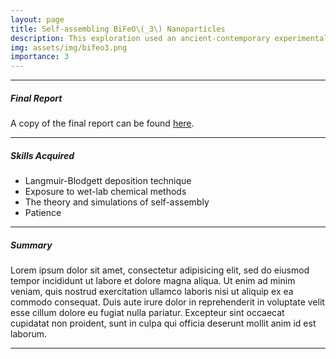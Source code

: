 ```yaml
---
layout: page
title: Self-assembling BiFeO\(_3\) Nanoparticles
description: This exploration used an ancient-contemporary experimental technique, i.e., Langmuir-Blodgett (-Pockels) deposition, to self-assemble bismuth ferrite nanoparticles on a silica substrate.
img: assets/img/bifeo3.png
importance: 3
---
```


<hr>

##### Final Report
A copy of the final report can be found <a href = "/assets/pdf/bifeo3_2022.pdf" title = "bifeo3"> here</a>.

<hr>

##### Skills Acquired
<ul>
    <li> Langmuir-Blodgett deposition technique </li>
    <li> Exposure to wet-lab chemical methods </li>
    <li> The theory and simulations of self-assembly </li>
    <li> Patience</li>
</ul>

<hr>

##### Summary

Lorem ipsum dolor sit amet, consectetur adipisicing elit, sed do eiusmod
tempor incididunt ut labore et dolore magna aliqua. Ut enim ad minim veniam,
quis nostrud exercitation ullamco laboris nisi ut aliquip ex ea commodo
consequat. Duis aute irure dolor in reprehenderit in voluptate velit esse
cillum dolore eu fugiat nulla pariatur. Excepteur sint occaecat cupidatat non
proident, sunt in culpa qui officia deserunt mollit anim id est laborum.

<hr>
